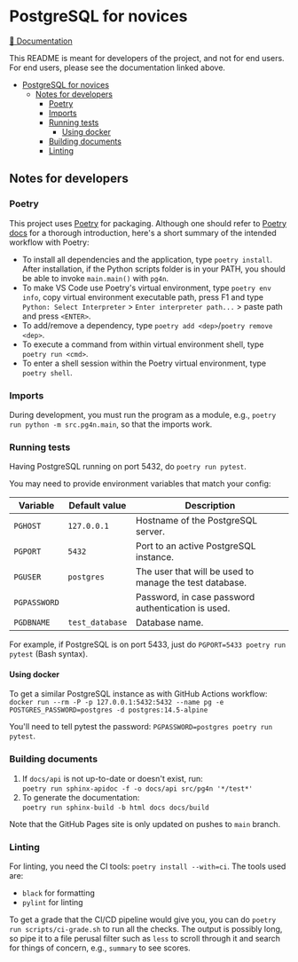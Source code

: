 # PostgreSQL for novices

[📄 Documentation](https://project-c-sql.github.io/)

This README is meant for developers of the project, and not for end users. For end users, please see the documentation linked above.

- [PostgreSQL for novices](#postgresql-for-novices)
  - [Notes for developers](#notes-for-developers)
    - [Poetry](#poetry)
    - [Imports](#imports)
    - [Running tests](#running-tests)
      - [Using docker](#using-docker)
    - [Building documents](#building-documents)
    - [Linting](#linting)

## Notes for developers

### Poetry

This project uses [Poetry](https://python-poetry.org/) for packaging. Although one should refer to [Poetry docs](https://python-poetry.org/docs/) for a thorough introduction, here's a short summary of the intended workflow with Poetry:

- To install all dependencies and the application, type `poetry install`. After installation, if the Python scripts folder is in your PATH, you should be able to invoke `main.main()` with `pg4n`.
- To make VS Code use Poetry's virtual environment, type `poetry env info`, copy virtual environment executable path, press F1 and type `Python: Select Interpreter` > `Enter interpreter path...` > paste path and press `<ENTER>`.
- To add/remove a dependency, type `poetry add <dep>`/`poetry remove <dep>`.
- To execute a command from within virtual environment shell, type `poetry run <cmd>`.
- To enter a shell session within the Poetry virtual environment, type `poetry shell`.

### Imports

During development, you must run the program as a module, e.g., `poetry run python -m src.pg4n.main`, so that the imports work.

### Running tests

Having PostgreSQL running on port 5432, do `poetry run pytest`.

You may need to provide environment variables that match your config:

| Variable     | Default value   | Description                                             |
| ------------ | --------------- | ------------------------------------------------------- |
| `PGHOST`     | `127.0.0.1`     | Hostname of the PostgreSQL server.                      |
| `PGPORT`     | `5432`          | Port to an active PostgreSQL instance.                  |
| `PGUSER`     | `postgres`      | The user that will be used to manage the test database. |
| `PGPASSWORD` |                 | Password, in case password authentication is used.      |
| `PGDBNAME`   | `test_database` | Database name.                                          |
 
For example, if PostgreSQL is on port 5433, just do `PGPORT=5433 poetry run pytest` (Bash syntax).

#### Using docker

To get a similar PostgreSQL instance as with GitHub Actions workflow:<br>
`docker run --rm -P -p 127.0.0.1:5432:5432 --name pg -e POSTGRES_PASSWORD=postgres -d postgres:14.5-alpine`

You'll need to tell pytest the password: `PGPASSWORD=postgres poetry run pytest`.

### Building documents

1. If `docs/api` is not up-to-date or doesn't exist, run:<br>`poetry run sphinx-apidoc -f -o docs/api src/pg4n '*/test*'`
2. To generate the documentation:<br>`poetry run sphinx-build -b html docs docs/build`

Note that the GitHub Pages site is only updated on pushes to `main` branch.

### Linting

For linting, you need the CI tools: `poetry install --with=ci`. The tools used are:
- `black` for formatting
- `pylint` for linting

To get a grade that the CI/CD pipeline would give you, you can do `poetry run scripts/ci-grade.sh` to run all the checks. The output is possibly long, so pipe it to a file perusal filter such as `less` to scroll through it and search for things of concern, e.g., `summary` to see scores.
